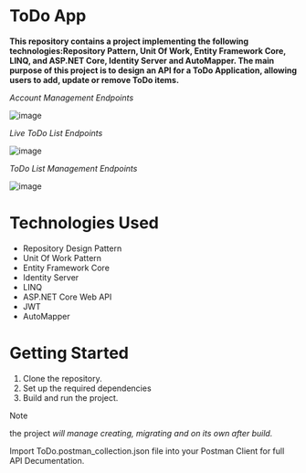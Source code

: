 # **ToDo App**

**This repository contains a project implementing the following technologies:Repository Pattern, Unit Of Work, Entity Framework Core, LINQ, and ASP.NET Core, Identity Server and AutoMapper. The main purpose of this project is to design an API for a ToDo Application, allowing users to add, update or remove ToDo items.**

*Account Management Endpoints*

![image](https://github.com/IslamAnnjjar/ToDoApp/assets/105406489/fc67199d-a9c2-4715-921b-d0c8311d4b06)

*Live ToDo List Endpoints*

![image](https://github.com/IslamAnnjjar/ToDoApp/assets/105406489/989073e7-6359-4821-a4d3-063c08ba0da8)

*ToDo List Management Endpoints*

![image](https://github.com/IslamAnnjjar/ToDoApp/assets/105406489/a0717e16-d62e-4ff1-bf1d-c41e5b6c5f19)

# Technologies Used
* Repository Design Pattern
* Unit Of Work Pattern
* Entity Framework Core
* Identity Server
* LINQ
* ASP.NET Core Web API
* JWT
* AutoMapper

# Getting Started
1. Clone the repository.
1. Set up the required dependencies
1. Build and run the project.

> [!NOTE]
   > the project *will manage creating, migrating and on its own after build.*
> 
   > Import ToDo.postman_collection.json file into your Postman Client for full API Decumentation. 

